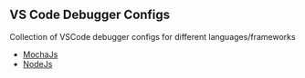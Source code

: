 ## VS Code Debugger Configs

Collection of VSCode debugger configs for different languages/frameworks

- [MochaJs](mochajs/mocha.md)
- [NodeJs](nodejs/node.md)